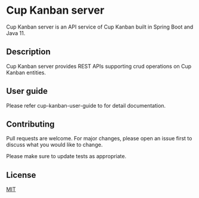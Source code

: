 # Cup Kanban server

Cup Kanban server is an API service of Cup Kanban built in Spring Boot and Java 11.

## Description

Cup Kanban server provides REST APIs supporting crud operations on Cup Kanban entities.

## User guide
Please refer cup-kanban-user-guide to for detail documentation.

## Contributing
Pull requests are welcome. For major changes, please open an issue first to discuss what you would like to change.

Please make sure to update tests as appropriate.

## License
[MIT](https://choosealicense.com/licenses/mit/)